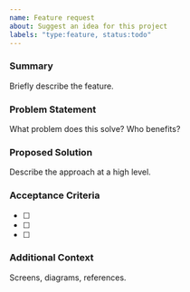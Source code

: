 ```yaml
---
name: Feature request
about: Suggest an idea for this project
labels: "type:feature, status:todo"
---
```


### Summary

Briefly describe the feature.

### Problem Statement

What problem does this solve? Who benefits?

### Proposed Solution

Describe the approach at a high level.

### Acceptance Criteria
- [ ] 
- [ ] 
- [ ] 

### Additional Context

Screens, diagrams, references.
